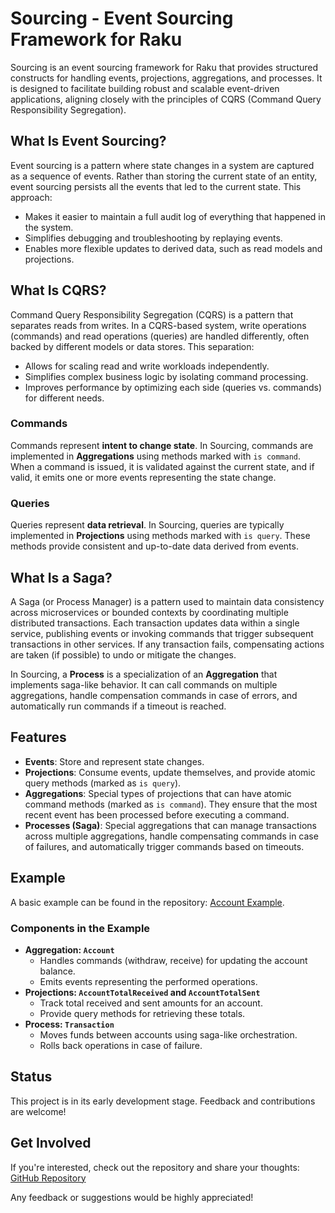 # Sourcing - Event Sourcing Framework for Raku

Sourcing is an event sourcing framework for Raku that provides structured constructs for handling events, projections, aggregations, and processes. It is designed to facilitate building robust and scalable event-driven applications, aligning closely with the principles of CQRS (Command Query Responsibility Segregation).

## What Is Event Sourcing?
Event sourcing is a pattern where state changes in a system are captured as a sequence of events. Rather than storing the current state of an entity, event sourcing persists all the events that led to the current state. This approach:

- Makes it easier to maintain a full audit log of everything that happened in the system.
- Simplifies debugging and troubleshooting by replaying events.
- Enables more flexible updates to derived data, such as read models and projections.

## What Is CQRS?
Command Query Responsibility Segregation (CQRS) is a pattern that separates reads from writes. In a CQRS-based system, write operations (commands) and read operations (queries) are handled differently, often backed by different models or data stores. This separation:

- Allows for scaling read and write workloads independently.
- Simplifies complex business logic by isolating command processing.
- Improves performance by optimizing each side (queries vs. commands) for different needs.

### Commands
Commands represent **intent to change state**. In Sourcing, commands are implemented in **Aggregations** using methods marked with `is command`. When a command is issued, it is validated against the current state, and if valid, it emits one or more events representing the state change.

### Queries
Queries represent **data retrieval**. In Sourcing, queries are typically implemented in **Projections** using methods marked with `is query`. These methods provide consistent and up-to-date data derived from events.

## What Is a Saga?
A Saga (or Process Manager) is a pattern used to maintain data consistency across microservices or bounded contexts by coordinating multiple distributed transactions. Each transaction updates data within a single service, publishing events or invoking commands that trigger subsequent transactions in other services. If any transaction fails, compensating actions are taken (if possible) to undo or mitigate the changes.

In Sourcing, a **Process** is a specialization of an **Aggregation** that implements saga-like behavior. It can call commands on multiple aggregations, handle compensation commands in case of errors, and automatically run commands if a timeout is reached.

## Features

- **Events**: Store and represent state changes.
- **Projections**: Consume events, update themselves, and provide atomic query methods (marked as `is query`).
- **Aggregations**: Special types of projections that can have atomic command methods (marked as `is command`). They ensure that the most recent event has been processed before executing a command.
- **Processes (Saga)**: Special aggregations that can manage transactions across multiple aggregations, handle compensating commands in case of failures, and automatically trigger commands based on timeouts.

## Example

A basic example can be found in the repository: [Account Example](https://github.com/FCO/Sourcing/tree/main/examples/Account).

### Components in the Example

- **Aggregation: `Account`**
  - Handles commands (withdraw, receive) for updating the account balance.
  - Emits events representing the performed operations.
- **Projections: `AccountTotalReceived` and `AccountTotalSent`**
  - Track total received and sent amounts for an account.
  - Provide query methods for retrieving these totals.
- **Process: `Transaction`**
  - Moves funds between accounts using saga-like orchestration.
  - Rolls back operations in case of failure.

## Status

This project is in its early development stage. Feedback and contributions are welcome!

## Get Involved

If you're interested, check out the repository and share your thoughts:
[GitHub Repository](https://github.com/FCO/Sourcing)

Any feedback or suggestions would be highly appreciated!

